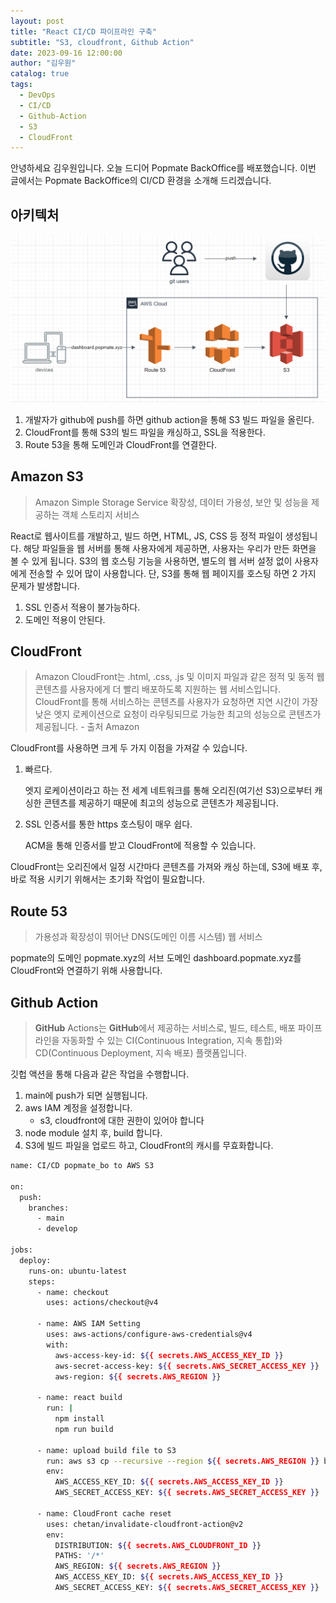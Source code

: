 ```yaml
---
layout: post
title: "React CI/CD 파이프라인 구축"
subtitle: "S3, cloudfront, Github Action"
date: 2023-09-16 12:00:00
author: "김우원"
catalog: true
tags:
  - DevOps
  - CI/CD
  - Github-Action
  - S3
  - CloudFront
---
```


안녕하세요 김우원입니다. 
오늘 드디어 Popmate BackOffice를 배포했습니다.
이번 글에서는 Popmate BackOffice의 CI/CD 환경을 소개해 드리겠습니다.

## 아키텍처

<img src="/img/image-20230917213421768.png" alt="image-20230917213421768" style="zoom: 50%;" />



1. 개발자가 github에 push를 하면 github action을 통해 S3 빌드 파일을 올린다.
2. CloudFront를 통해 S3의 빌드 파일을 캐싱하고, SSL을 적용한다.
3. Route 53을 통해 도메인과 CloudFront를 연결한다.

## Amazon S3

> Amazon Simple Storage Service
> 확장성, 데이터 가용성, 보안 및 성능을 제공하는 객체 스토리지 서비스

React로 웹사이트를 개발하고, 빌드 하면, HTML, JS, CSS 등 정적 파일이 생성됩니다.
해당 파일들을 웹 서버를 통해 사용자에게 제공하면, 사용자는 우리가 만든 화면을 볼 수 있게 됩니다.
S3의 웹 호스팅 기능을 사용하면, 별도의 웹 서버 설정 없이 사용자에게 전송할 수 있어 많이 사용합니다.
단, S3를 통해 웹 페이지를 호스팅 하면 2 가지 문제가 발생합니다.

1. SSL 인증서 적용이 불가능하다.
2. 도메인 적용이 안된다.

## CloudFront

> Amazon CloudFront는 .html, .css, .js 및 이미지 파일과 같은 정적 및 동적 웹 콘텐츠를 사용자에게 더 빨리 배포하도록 지원하는 웹 서비스입니다. CloudFront를 통해 서비스하는 콘텐츠를 사용자가 요청하면 지연 시간이 가장 낮은 엣지 로케이션으로 요청이 라우팅되므로 가능한 최고의 성능으로 콘텐츠가 제공됩니다. - 출처 Amazon

CloudFront를 사용하면 크게 두 가지 이점을 가져갈 수 있습니다.

1. 빠르다.

   엣지 로케이션이라고 하는 전 세계 네트워크를 통해 오리진(여기선 S3)으로부터 캐싱한 콘텐츠를 제공하기 때문에 최고의 성능으로 콘텐츠가 제공됩니다.

2. SSL 인증서를 통한 https 호스팅이 매우 쉽다.

   ACM을 통해 인증서를 받고 CloudFront에 적용할 수 있습니다.

CloudFront는 오리진에서 일정 시간마다 콘텐츠를 가져와 캐싱 하는데, S3에 배포 후, 바로 적용 시키기 위해서는 초기화 작업이 필요합니다.

## Route 53

> 가용성과 확장성이 뛰어난 DNS(도메인 이름 시스템) 웹 서비스

popmate의 도메인 popmate.xyz의 서브 도메인 dashboard.popmate.xyz를 CloudFront와 연결하기 위해 사용합니다. 

## Github Action

> **GitHub** Actions는 **GitHub**에서 제공하는 서비스로, 빌드, 테스트, 배포 파이프라인을 자동화할 수 있는 CI(Continuous Integration, 지속 통합)와 CD(Continuous Deployment, 지속 배포) 플랫폼입니다.

깃헙 액션을 통해 다음과 같은 작업을 수행합니다.

1. main에 push가 되면 실행됩니다.
2. aws IAM 계정을 설정합니다.
   - s3, cloudfront에 대한 권한이 있어야 합니다
3. node module 설치 후, build 합니다.
4. S3에 빌드 파일을 업로드 하고, CloudFront의 캐시를 무효화합니다.

```bash
name: CI/CD popmate_bo to AWS S3

on:
  push:
    branches:
      - main
      - develop

jobs:
  deploy:
    runs-on: ubuntu-latest
    steps:
      - name: checkout
        uses: actions/checkout@v4

      - name: AWS IAM Setting
        uses: aws-actions/configure-aws-credentials@v4
        with:
          aws-access-key-id: ${{ secrets.AWS_ACCESS_KEY_ID }}
          aws-secret-access-key: ${{ secrets.AWS_SECRET_ACCESS_KEY }}
          aws-region: ${{ secrets.AWS_REGION }}

      - name: react build
        run: |
          npm install
          npm run build

      - name: upload build file to S3
        run: aws s3 cp --recursive --region ${{ secrets.AWS_REGION }} build s3://${{ secrets.AWS_S3_BUCKET }}
        env:
          AWS_ACCESS_KEY_ID: ${{ secrets.AWS_ACCESS_KEY_ID }}
          AWS_SECRET_ACCESS_KEY: ${{ secrets.AWS_SECRET_ACCESS_KEY }}

      - name: CloudFront cache reset
        uses: chetan/invalidate-cloudfront-action@v2
        env:
          DISTRIBUTION: ${{ secrets.AWS_CLOUDFRONT_ID }}
          PATHS: '/*'
          AWS_REGION: ${{ secrets.AWS_REGION }}
          AWS_ACCESS_KEY_ID: ${{ secrets.AWS_ACCESS_KEY_ID }}
          AWS_SECRET_ACCESS_KEY: ${{ secrets.AWS_SECRET_ACCESS_KEY }}
```

